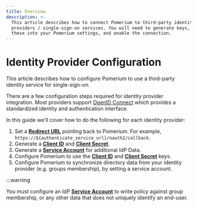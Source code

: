 ```yaml
---
title: Overview
description: >-
  This article describes how to connect Pomerium to third-party identity
  providers / single-sign-on services. You will need to generate keys, copy
  these into your Pomerium settings, and enable the connection.
---
```


# Identity Provider Configuration

This article describes how to configure Pomerium to use a third-party identity service for single-sign-on.

There are a few configuration steps required for identity provider integration. Most providers support [OpenID Connect] which provides a standardized identity and authentication interface.

In this guide we'll cover how to do the following for each identity provider:

1. Set a **[Redirect URL](https://www.oauth.com/oauth2-servers/redirect-uris/)** pointing back to Pomerium. For example, `https://${authenticate_service_url}/oauth2/callback`.
2. Generate a **[Client ID]** and **[Client Secret]**.
3. Generate a **[Service Account]** for additional IdP Data.
4. Configure Pomerium to use the **[Client ID]** and **[Client Secret]** keys.
5. Configure Pomerium to synchronize directory data from your identity provider (e.g. groups membership), by setting a service account. 

:::warning

You must configure an IdP **[Service Account]** to write policy against group membership, or any other data that does not uniquely identify an end-user.

[client id]: ../../reference/readme.md#identity-provider-client-id
[client secret]: ../../reference/readme.md#identity-provider-client-secret
[environmental variables]: https://en.wikipedia.org/wiki/Environment_variable
[oauth2]: https://oauth.net/2/
[openid connect]: https://en.wikipedia.org/wiki/OpenID_Connect
[service account]: ../../reference/readme.md#identity-provider-service-account

